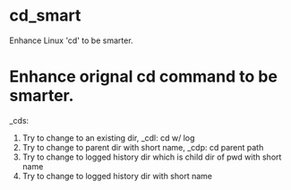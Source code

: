 # cd_smart
Enhance Linux 'cd' to be smarter.

# Enhance orignal cd command to be smarter.
_cds: 
1. Try to change to an existing dir, _cdl: cd w/ log
2. Try to change to parent dir with short name, _cdp: cd parent path
3. Try to change to logged history dir which is child dir of pwd with short name 
4. Try to change to logged history dir with short name 
